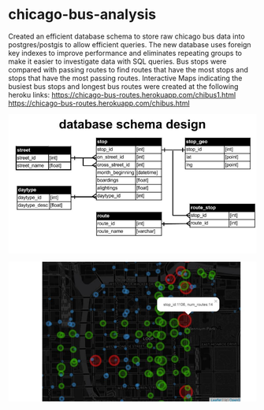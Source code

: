 # chicago-bus-analysis

Created an efficient database schema to store raw chicago bus data into postgres/postgis to allow efficient queries. The new database uses foreign key indexes to improve performance and eliminates repeating groups to make it easier to investigate data with SQL queries. Bus stops were compared with passing routes to find routes that have the most stops and stops that have the most passing routes.
Interactive Maps indicating the busiest bus stops and longest bus routes were created at the following heroku links:
https://chicago-bus-routes.herokuapp.com/chibus1.html
https://chicago-bus-routes.herokuapp.com/chibus.html

![alttag](https://github.com/harrydurbin/chicago-bus-analysis/blob/master/img/db_schema.jpg)

![alttag](https://github.com/harrydurbin/chicago-bus-analysis/blob/master/img/bus_stop_map.jpg)
